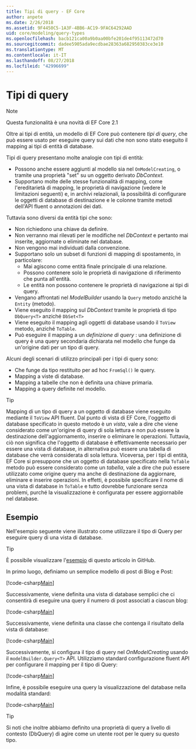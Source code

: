 ```yaml
---
title: Tipi di query - EF Core
author: anpete
ms.date: 2/26/2018
ms.assetid: 9F4450C5-1A3F-4BB6-AC19-9FAC64292AAD
uid: core/modeling/query-types
ms.openlocfilehash: bacb121ca00a9b0aa00bfe201de4f95113472d70
ms.sourcegitcommit: dadee5905ada9ecdbae28363a682950383ce3e10
ms.translationtype: MT
ms.contentlocale: it-IT
ms.lasthandoff: 08/27/2018
ms.locfileid: "42996699"
---
```

# <a name="query-types"></a>Tipi di query
> [!NOTE]
> Questa funzionalità è una novità di EF Core 2.1

Oltre ai tipi di entità, un modello di EF Core può contenere _tipi di query_, che può essere usato per eseguire query sui dati che non sono stato eseguito il mapping ai tipi di entità di database.

Tipi di query presentano molte analogie con tipi di entità:

- Possono anche essere aggiunti al modello sia nel `OnModelCreating`, o tramite una proprietà "set" su un oggetto derivato _DbContext_.
- Supportano molte delle stesse funzionalità di mapping, come l'ereditarietà di mapping, le proprietà di navigazione (vedere le limitazioni seguenti) e, in archivi relazionali, la possibilità di configurare le oggetti di database di destinazione e le colonne tramite metodi dell'API fluent o annotazioni dei dati.

Tuttavia sono diversi da entità tipi che sono:

- Non richiedono una chiave da definire.
- Non verranno mai rilevati per le modifiche nel _DbContext_ e pertanto mai inserite, aggiornate o eliminate nel database.
- Non vengono mai individuati dalla convenzione.
- Supportano solo un subset di funzioni di mapping di spostamento, in particolare:
  - Mai agiscono come entità finale principale di una relazione.
  - Possono contenere solo le proprietà di navigazione di riferimento che punta all'entità.
  - Le entità non possono contenere le proprietà di navigazione ai tipi di query.
- Vengano affrontati nel _ModelBuilder_ usando la `Query` metodo anziché la `Entity` (metodo).
- Viene eseguito il mapping sul _DbContext_ tramite le proprietà di tipo `DbQuery<T>` anziché `DbSet<T>`
- Viene eseguito il mapping agli oggetti di database usando il `ToView` metodo, anziché `ToTable`.
- Può eseguire il mapping a un _definizione di query_ : una definizione di query è una query secondaria dichiarata nel modello che funge da un'origine dati per un tipo di query.

Alcuni degli scenari di utilizzo principali per i tipi di query sono:

- Che funge da tipo restituito per ad hoc `FromSql()` le query.
- Mapping a viste di database.
- Mapping a tabelle che non è definita una chiave primaria.
- Mapping a query definite nel modello.

> [!TIP]
> Mapping di un tipo di query a un oggetto di database viene eseguito mediante il `ToView` API fluent. Dal punto di vista di EF Core, l'oggetto di database specificato in questo metodo è un _vista_, vale a dire che viene considerato come un'origine di query di sola lettura e non può essere la destinazione dell'aggiornamento, inserire o eliminare le operazioni. Tuttavia, ciò non significa che l'oggetto di database è effettivamente necessario per essere una vista di database, in alternativa può essere una tabella di database che verrà considerata di sola lettura. Viceversa, per i tipi di entità, EF Core si presuppone che un oggetto di database specificato nella `ToTable` metodo può essere considerato come un _tabella_, vale a dire che può essere utilizzato come origine query ma anche di destinazione da aggiornare, eliminare e inserire operazioni. In effetti, è possibile specificare il nome di una vista di database in `ToTable` e tutto dovrebbe funzionare senza problemi, purché la visualizzazione è configurata per essere aggiornabile nel database.

## <a name="example"></a>Esempio

Nell'esempio seguente viene illustrato come utilizzare il tipo di Query per eseguire query di una vista di database.

> [!TIP]
> È possibile visualizzare l'[esempio](https://github.com/aspnet/EntityFrameworkCore/tree/master/samples/QueryTypes) di questo articolo in GitHub.

In primo luogo, definiamo un semplice modello di post di Blog e Post:

[!code-csharp[Main](../../../efcore-repo/samples/QueryTypes/Program.cs#Entities)]

Successivamente, viene definita una vista di database semplici che ci consentirà di eseguire una query il numero di post associati a ciascun blog:

[!code-csharp[Main](../../../efcore-repo/samples/QueryTypes/Program.cs#View)]

Successivamente, viene definita una classe che contenga il risultato della vista di database:

[!code-csharp[Main](../../../efcore-repo/samples/QueryTypes/Program.cs#QueryType)]

Successivamente, si configura il tipo di query nel _OnModelCreating_ usando il `modelBuilder.Query<T>` API.
Utilizziamo standard configurazione fluent API per configurare il mapping per il tipo di Query:

[!code-csharp[Main](../../../efcore-repo/samples/QueryTypes/Program.cs#Configuration)]

Infine, è possibile eseguire una query la visualizzazione del database nella modalità standard:

[!code-csharp[Main](../../../efcore-repo/samples/QueryTypes/Program.cs#Query)]

> [!TIP]
> Si noti che inoltre abbiamo definito una proprietà di query a livello di contesto (DbQuery) di agire come un utente root per le query su questo tipo.
